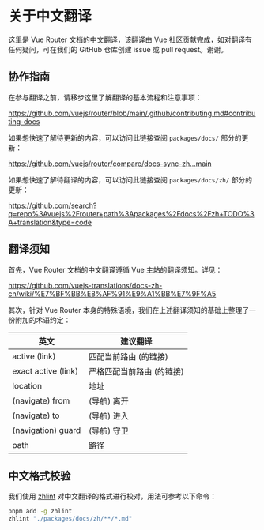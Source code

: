 # 关于中文翻译

<RuleKitLink />

这里是 Vue Router 文档的中文翻译，该翻译由 Vue 社区贡献完成，如对翻译有任何疑问，可在我们的 GitHub 仓库创建 issue 或 pull request。谢谢。

## 协作指南

在参与翻译之前，请移步这里了解翻译的基本流程和注意事项：

https://github.com/vuejs/router/blob/main/.github/contributing.md#contributing-docs

如果想快速了解待更新的内容，可以访问此链接查阅 `packages/docs/` 部分的更新：

https://github.com/vuejs/router/compare/docs-sync-zh...main

如果想快速了解待翻译的内容，可以访问此链接查阅 `packages/docs/zh/` 部分的更新：

https://github.com/search?q=repo%3Avuejs%2Frouter+path%3Apackages%2Fdocs%2Fzh+TODO%3A+translation&type=code

## 翻译须知

首先，Vue Router 文档的中文翻译遵循 Vue 主站的翻译须知。详见：

https://github.com/vuejs-translations/docs-zh-cn/wiki/%E7%BF%BB%E8%AF%91%E9%A1%BB%E7%9F%A5

其次，针对 Vue Router 本身的特殊语境，我们在上述翻译须知的基础上整理了一份附加的术语约定：

| 英文 | 建议翻译 |
| --- | --- |
| active (link) | 匹配当前路由 (的链接) |
| exact active (link) | 严格匹配当前路由 (的链接) |
| location | 地址 |
| (navigate) from | (导航) 离开 |
| (navigate) to | (导航) 进入 |
| (navigation) guard | (导航) 守卫 |
| path | 路径 |

## 中文格式校验

我们使用 [zhlint](https://www.npmjs.com/package/zhlint) 对中文翻译的格式进行校对，用法可参考以下命令：

```bash
pnpm add -g zhlint
zhlint "./packages/docs/zh/**/*.md"
```
